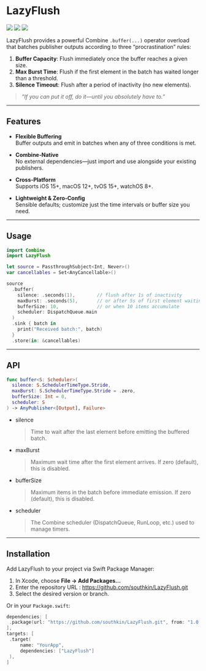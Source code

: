 # LazyFlush

[![](https://img.shields.io/badge/platforms-iOS%20|%20macOS%20|%20tvOS%20|%20watchOS-blue)](https://github.com/yourname/LazyFlush)
[![](https://img.shields.io/badge/spm-supported-orange)](https://swift.org/package-manager/)
[![](https://img.shields.io/badge/license-MIT-lightgrey)](LICENSE)

LazyFlush provides a powerful Combine `.buffer(...)` operator overload that batches publisher outputs according to three “procrastination” rules:

1. **Buffer Capacity**: Flush immediately once the buffer reaches a given size.  
2. **Max Burst Time**: Flush if the first element in the batch has waited longer than a threshold.  
3. **Silence Timeout**: Flush after a period of inactivity (no new elements).

> *“If you can put it off, do it—until you absolutely have to.”*

---

## Features

- **Flexible Buffering**  
  Buffer outputs and emit in batches when any of three conditions is met.

- **Combine‐Native**  
  No external dependencies—just import and use alongside your existing publishers.

- **Cross‐Platform**  
  Supports iOS 15+, macOS 12+, tvOS 15+, watchOS 8+.

- **Lightweight & Zero‐Config**  
  Sensible defaults; customize just the time intervals or buffer size you need.

---

## Usage
```swift
import Combine
import LazyFlush

let source = PassthroughSubject<Int, Never>()
var cancellables = Set<AnyCancellable>()

source
  .buffer(
    silence: .seconds(1),        // flush after 1s of inactivity
    maxBurst: .seconds(5),       // or after 5s of first element waiting
    bufferSize: 10,              // or when 10 items accumulate
    scheduler: DispatchQueue.main
  )
  .sink { batch in
    print("Received batch:", batch)
  }
  .store(in: &cancellables)

```

---

## API
```swift
func buffer<S: Scheduler>(
  silence: S.SchedulerTimeType.Stride,
  maxBurst: S.SchedulerTimeType.Stride = .zero,
  bufferSize: Int = 0,
  scheduler: S
) -> AnyPublisher<[Output], Failure>
```
- silence
  >Time to wait after the last element before emitting the buffered batch.
- maxBurst
  >Maximum wait time after the first element arrives. If zero (default), this is disabled.
- bufferSize
  >Maximum items in the batch before immediate emission. If zero (default), this is disabled.
- scheduler
  >The Combine scheduler (DispatchQueue, RunLoop, etc.) used to manage timers.
---

## Installation

Add LazyFlush to your project via Swift Package Manager:

1. In Xcode, choose **File → Add Packages…**  
1. Enter the repository URL : https://github.com/southkin/LazyFlush.git
1. Select the desired version or branch.

Or in your `Package.swift`:

```swift
dependencies: [
 .package(url: "https://github.com/southkin/LazyFlush.git", from: "1.0.0"),
],
targets: [
 .target(
     name: "YourApp",
     dependencies: ["LazyFlush"]
 ),
]